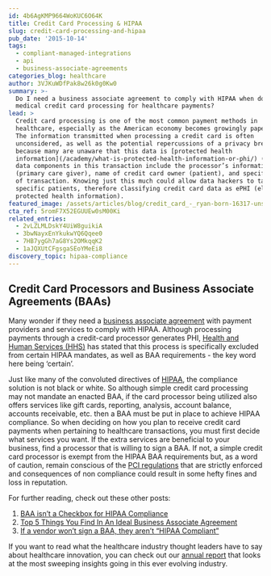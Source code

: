 ```yaml
---
id: 4b6AgKMP9664WoKUC6O64K
title: Credit Card Processing & HIPAA
slug: credit-card-processing-and-hipaa
pub_date: '2015-10-14'
tags:
  - compliant-managed-integrations
  - api
  - business-associate-agreements
categories_blog: healthcare
author: 3VJKuWDfPak8w26k0g0Kw0
summary: >-
  Do I need a business associate agreement to comply with HIPAA when doing
  medical credit card processing for healthcare payments?
lead: >
  Credit card processing is one of the most common payment methods in
  healthcare, especially as the American economy becomes growingly paperless.
  The information transmitted when processing a credit card is often
  unconsidered, as well as the potential repercussions of a privacy breach,
  because many are unaware that this data is [protected health
  information](/academy/what-is-protected-health-information-or-phi/) (PHI). The
  data components in this transaction include the processor’s information
  (primary care giver), name of credit card owner (patient), and specified time
  of transaction. Knowing just this much could allow data hackers to target
  specific patients, therefore classifying credit card data as ePHI (electronic
  protected health information). 
featured_image: /assets/articles/blog/credit_card_-_ryan-born-16317-unsplash.jpg
cta_ref: 5romF7X52EGUUEw0sM00Ki
related_entries:
  - 2vLZLMLDskY4UiW8guikiA
  - 3bwNayxEnYkukwYQ6Qqee0
  - 7HB7ygGh7aG8Ys2OMkqqK2
  - 1aJQXUtCFgsgaSEoYMeEi8
discovery_topic: hipaa-compliance
---
```

## Credit Card Processors and Business Associate Agreements (BAAs)

Many wonder if they need a [business associate agreement](https://datica.com/blog/3-common-misconceptions-about-business-associate-agreements/) with payment providers and services to comply with HIPAA. Although processing payments through a credit-card processor generates PHI, [Health and Human Services (HHS)](http://www.hhs.gov/) has stated that this process is specifically excluded from certain HIPAA mandates, as well as BAA requirements - the key word here being ‘certain’. 

Just like many of the convoluted directives of [HIPAA](https://datica.com/discover/hipaa-compliance/), the compliance solution is not black or white. So although simple credit card processing may not mandate an enacted BAA, if the card processor being utilized also offers services like gift cards, reporting, analysis, account balance, accounts receivable, etc. then a BAA must be put in place to achieve HIPAA compliance. So when deciding on how you plan to receive credit card payments when pertaining to healthcare transactions, you must first decide what services you want. If the extra services are beneficial to your business, find a processor that is willing to sign a BAA. If not, a simple credit card processor is exempt from the HIPAA BAA requirements but, as a word of caution, remain conscious of the [PCI regulations](/academy/why-hipaa-is-not-pci/) that are strictly enforced and consequences of non compliance could result in some hefty fines and loss in reputation.

For further reading, check out these other posts:

1. [BAA isn’t a Checkbox for HIPAA Compliance](/blog/baa-isn-t-a-checkbox-for-hipaa-compliance/)
2. [Top 5 Things You Find In An Ideal Business Associate Agreement](/blog/top-5-things-you-find-in-an-ideal-business-associate-agreement/)
3. [If a vendor won’t sign a BAA, they aren’t “HIPAA Compliant”](/blog/vendors-and-hipaa/)

If you want to read what the healthcare industry thought leaders have to say about healthcare innovation, you can check out our [annual report](/innovation/2016/) that looks at the most sweeping insights going in this ever evolving industry.


  